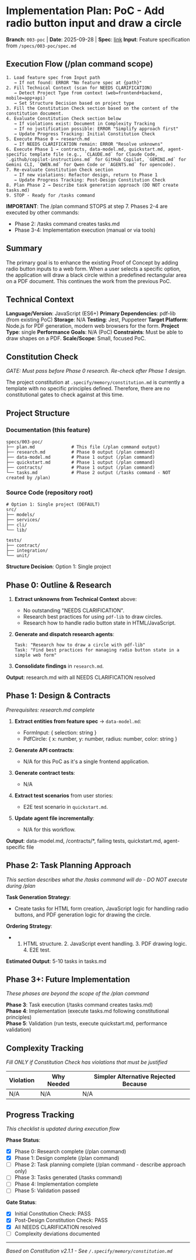 # Implementation Plan: PoC - Add radio button input and draw a circle

**Branch**: `003-poc` | **Date**: 2025-09-28 | **Spec**: [link](./spec.md)
**Input**: Feature specification from `/specs/003-poc/spec.md`

## Execution Flow (/plan command scope)
```
1. Load feature spec from Input path
   → If not found: ERROR "No feature spec at {path}"
2. Fill Technical Context (scan for NEEDS CLARIFICATION)
   → Detect Project Type from context (web=frontend+backend, mobile=app+api)
   → Set Structure Decision based on project type
3. Fill the Constitution Check section based on the content of the constitution document.
4. Evaluate Constitution Check section below
   → If violations exist: Document in Complexity Tracking
   → If no justification possible: ERROR "Simplify approach first"
   → Update Progress Tracking: Initial Constitution Check
5. Execute Phase 0 → research.md
   → If NEEDS CLARIFICATION remain: ERROR "Resolve unknowns"
6. Execute Phase 1 → contracts, data-model.md, quickstart.md, agent-specific template file (e.g., `CLAUDE.md` for Claude Code, `.github/copilot-instructions.md` for GitHub Copilot, `GEMINI.md` for Gemini CLI, `QWEN.md` for Qwen Code or `AGENTS.md` for opencode).
7. Re-evaluate Constitution Check section
   → If new violations: Refactor design, return to Phase 1
   → Update Progress Tracking: Post-Design Constitution Check
8. Plan Phase 2 → Describe task generation approach (DO NOT create tasks.md)
9. STOP - Ready for /tasks command
```

**IMPORTANT**: The /plan command STOPS at step 7. Phases 2-4 are executed by other commands:
- Phase 2: /tasks command creates tasks.md
- Phase 3-4: Implementation execution (manual or via tools)

## Summary
The primary goal is to enhance the existing Proof of Concept by adding radio button inputs to a web form. When a user selects a specific option, the application will draw a black circle within a predefined rectangular area on a PDF document. This continues the work from the previous PoC.

## Technical Context
**Language/Version**: JavaScript (ES6+)
**Primary Dependencies**: pdf-lib (from existing PoC)
**Storage**: N/A
**Testing**: Jest, Puppeteer
**Target Platform**: Node.js for PDF generation, modern web browsers for the form.
**Project Type**: single
**Performance Goals**: N/A (PoC)
**Constraints**: Must be able to draw shapes on a PDF.
**Scale/Scope**: Small, focused PoC.

## Constitution Check
*GATE: Must pass before Phase 0 research. Re-check after Phase 1 design.*

The project constitution at `.specify/memory/constitution.md` is currently a template with no specific principles defined. Therefore, there are no constitutional gates to check against at this time.

## Project Structure

### Documentation (this feature)
```
specs/003-poc/
├── plan.md              # This file (/plan command output)
├── research.md          # Phase 0 output (/plan command)
├── data-model.md        # Phase 1 output (/plan command)
├── quickstart.md        # Phase 1 output (/plan command)
├── contracts/           # Phase 1 output (/plan command)
└── tasks.md             # Phase 2 output (/tasks command - NOT created by /plan)
```

### Source Code (repository root)
```
# Option 1: Single project (DEFAULT)
src/
├── models/
├── services/
├── cli/
└── lib/

tests/
├── contract/
├── integration/
└── unit/
```

**Structure Decision**: Option 1: Single project

## Phase 0: Outline & Research
1. **Extract unknowns from Technical Context** above:
   - No outstanding "NEEDS CLARIFICATION".
   - Research best practices for using `pdf-lib` to draw circles.
   - Research how to handle radio button state in HTML/JavaScript.

2. **Generate and dispatch research agents**:
   ```
   Task: "Research how to draw a circle with pdf-lib"
   Task: "Find best practices for managing radio button state in a simple web form"
   ```

3. **Consolidate findings** in `research.md`.

**Output**: research.md with all NEEDS CLARIFICATION resolved

## Phase 1: Design & Contracts
*Prerequisites: research.md complete*

1. **Extract entities from feature spec** → `data-model.md`:
   - FormInput: { selection: string }
   - PdfCircle: { x: number, y: number, radius: number, color: string }

2. **Generate API contracts**:
   - N/A for this PoC as it's a single frontend application.

3. **Generate contract tests**:
   - N/A

4. **Extract test scenarios** from user stories:
   - E2E test scenario in `quickstart.md`.

5. **Update agent file incrementally**:
   - N/A for this workflow.

**Output**: data-model.md, /contracts/*, failing tests, quickstart.md, agent-specific file

## Phase 2: Task Planning Approach
*This section describes what the /tasks command will do - DO NOT execute during /plan*

**Task Generation Strategy**:
- Create tasks for HTML form creation, JavaScript logic for handling radio buttons, and PDF generation logic for drawing the circle.

**Ordering Strategy**:
- 1. HTML structure. 2. JavaScript event handling. 3. PDF drawing logic. 4. E2E test.

**Estimated Output**: 5-10 tasks in tasks.md

## Phase 3+: Future Implementation
*These phases are beyond the scope of the /plan command*

**Phase 3**: Task execution (/tasks command creates tasks.md)  
**Phase 4**: Implementation (execute tasks.md following constitutional principles)  
**Phase 5**: Validation (run tests, execute quickstart.md, performance validation)

## Complexity Tracking
*Fill ONLY if Constitution Check has violations that must be justified*

| Violation | Why Needed | Simpler Alternative Rejected Because |
|-----------|------------|-------------------------------------|
| N/A       | N/A        | N/A                                 |


## Progress Tracking
*This checklist is updated during execution flow*

**Phase Status**:
- [X] Phase 0: Research complete (/plan command)
- [X] Phase 1: Design complete (/plan command)
- [ ] Phase 2: Task planning complete (/plan command - describe approach only)
- [ ] Phase 3: Tasks generated (/tasks command)
- [ ] Phase 4: Implementation complete
- [ ] Phase 5: Validation passed

**Gate Status**:
- [X] Initial Constitution Check: PASS
- [X] Post-Design Constitution Check: PASS
- [X] All NEEDS CLARIFICATION resolved
- [ ] Complexity deviations documented

---
*Based on Constitution v2.1.1 - See `/.specify/memory/constitution.md`*